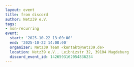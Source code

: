 ```yaml
---
layout: event
title: from discord
author: Netz39 e.V.
tags:
- non-recurring
event:
  start: '2025-10-22 13:00:00'
  end: '2025-10-22 14:00:00'
  organizer: Netz39 Team <kontakt@netz39.de>
  location: Netz39 e.V., Leibnizstr 32, 39104 Magdeburg
  discord_event_id: 1426503162054836234
---
```


